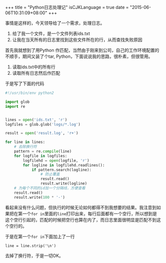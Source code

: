 +++
title  = "Python日志处理记"
isCJKLanguage = true
date = "2015-06-06T10:31:09+08:00"
+++

事情是这样的，今天领导给了一个需求，处理日志。

1. 给了我一个文件，是一个文件列表ids.txt
2. 让我在当天所有的日志里找到这些文件所在的行，从而查找失败原因

首先我就想到了用Python 作匹配，当然由于刚来到公司，自己的工作环境配置的不顺手，期间又装了个tar, Python，下面说说我的思路，很朴素，但很管用。

1. 读取ids.txt中的所有行
2. 读取所有日志然后作匹配

于是写了下面的代码


```Python
#!/usr/bin/env python2

import glob
import re


lines = open('ids.txt', 'r')
logfiles = glob.glob('logs/*.log')

result = open('result.log', 'r+')

for line in lines:
    # 去除换行符
    pattern = re.compile(line)
    for logfile in logfiles:
        logfilehd = open(logfile, 'r')
        for logline in logfilehd.readlines():
            if pattern.search(logline):
                # 防止覆盖
                result.read()
                result.write(logline)
    # 为每个不同的id加一个分隔线，方便查看
    result.read()
    result.write(100 * '-')
```
看起来没有什么问题，但执行的时候无论如何都得不到我想要的结果。我注意到如果把在第一个`for in`里面的`line`打印出来，每行后面都有一个空行，所以想到是这个空行引起的，匹配的时候把空行也算在内了，而日志里面很明显是匹配不到这个空行的。

于是在第一个`for in`下面加上了一行
```
line = line.strip('\n')
```
去掉了换行符，于是一切OK。

